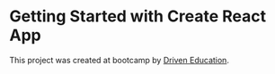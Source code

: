 # Getting Started with Create React App

This project was created at bootcamp by [Driven Education](https://www.driven.com.br/).
